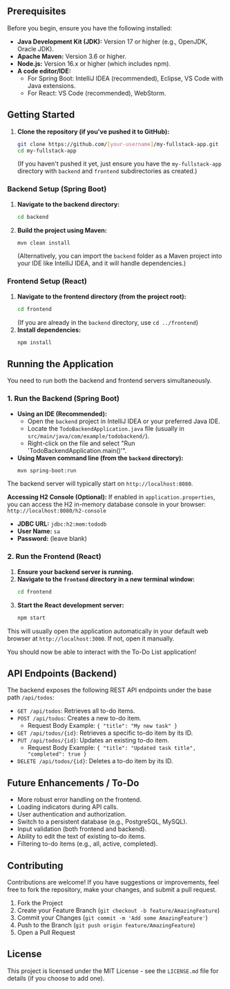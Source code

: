 
## Prerequisites

Before you begin, ensure you have the following installed:

*   **Java Development Kit (JDK):** Version 17 or higher (e.g., OpenJDK, Oracle JDK).
*   **Apache Maven:** Version 3.6 or higher.
*   **Node.js:** Version 16.x or higher (which includes npm).
*   **A code editor/IDE:**
    *   For Spring Boot: IntelliJ IDEA (recommended), Eclipse, VS Code with Java extensions.
    *   For React: VS Code (recommended), WebStorm.

## Getting Started

1.  **Clone the repository (if you've pushed it to GitHub):**
    ```bash
    git clone https://github.com/[your-username]/my-fullstack-app.git
    cd my-fullstack-app
    ```
    (If you haven't pushed it yet, just ensure you have the `my-fullstack-app` directory with `backend` and `frontend` subdirectories as created.)

### Backend Setup (Spring Boot)

1.  **Navigate to the backend directory:**
    ```bash
    cd backend
    ```
2.  **Build the project using Maven:**
    ```bash
    mvn clean install
    ```
    (Alternatively, you can import the `backend` folder as a Maven project into your IDE like IntelliJ IDEA, and it will handle dependencies.)

### Frontend Setup (React)

1.  **Navigate to the frontend directory (from the project root):**
    ```bash
    cd frontend
    ```
    (If you are already in the `backend` directory, use `cd ../frontend`)
2.  **Install dependencies:**
    ```bash
    npm install
    ```

## Running the Application

You need to run both the backend and frontend servers simultaneously.

### 1. Run the Backend (Spring Boot)

*   **Using an IDE (Recommended):**
    *   Open the `backend` project in IntelliJ IDEA or your preferred Java IDE.
    *   Locate the `TodoBackendApplication.java` file (usually in `src/main/java/com/example/todobackend/`).
    *   Right-click on the file and select "Run 'TodoBackendApplication.main()'".
*   **Using Maven command line (from the `backend` directory):**
    ```bash
    mvn spring-boot:run
    ```
The backend server will typically start on `http://localhost:8080`.

**Accessing H2 Console (Optional):**
If enabled in `application.properties`, you can access the H2 in-memory database console in your browser:
`http://localhost:8080/h2-console`
*   **JDBC URL:** `jdbc:h2:mem:tododb`
*   **User Name:** `sa`
*   **Password:** (leave blank)

### 2. Run the Frontend (React)

1.  **Ensure your backend server is running.**
2.  **Navigate to the `frontend` directory in a new terminal window:**
    ```bash
    cd frontend
    ```
3.  **Start the React development server:**
    ```bash
    npm start
    ```
This will usually open the application automatically in your default web browser at `http://localhost:3000`. If not, open it manually.

You should now be able to interact with the To-Do List application!

## API Endpoints (Backend)

The backend exposes the following REST API endpoints under the base path `/api/todos`:

*   `GET /api/todos`: Retrieves all to-do items.
*   `POST /api/todos`: Creates a new to-do item.
    *   Request Body Example: `{ "title": "My new task" }`
*   `GET /api/todos/{id}`: Retrieves a specific to-do item by its ID.
*   `PUT /api/todos/{id}`: Updates an existing to-do item.
    *   Request Body Example: `{ "title": "Updated task title", "completed": true }`
*   `DELETE /api/todos/{id}`: Deletes a to-do item by its ID.

## Future Enhancements / To-Do

*   More robust error handling on the frontend.
*   Loading indicators during API calls.
*   User authentication and authorization.
*   Switch to a persistent database (e.g., PostgreSQL, MySQL).
*   Input validation (both frontend and backend).
*   Ability to edit the text of existing to-do items.
*   Filtering to-do items (e.g., all, active, completed).

## Contributing

Contributions are welcome! If you have suggestions or improvements, feel free to fork the repository, make your changes, and submit a pull request.

1.  Fork the Project
2.  Create your Feature Branch (`git checkout -b feature/AmazingFeature`)
3.  Commit your Changes (`git commit -m 'Add some AmazingFeature'`)
4.  Push to the Branch (`git push origin feature/AmazingFeature`)
5.  Open a Pull Request

## License

This project is licensed under the MIT License - see the `LICENSE.md` file for details (if you choose to add one).

